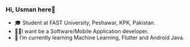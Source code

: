### Hi, Usman here👋
- 🎓 Student at FAST University, Peshawar, KPK, Pakistan.
- 👨‍💻I want be a Software/Mobile Application developer.
- 🌱 I’m currently learning Machine Learning, Flutter and Android Java.
